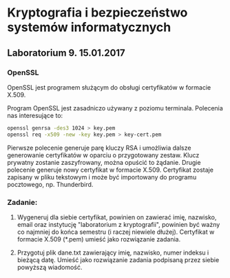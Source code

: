 # Kryptografia i bezpieczeństwo systemów informatycznych
## Laboratorium 9. 15.01.2017
### OpenSSL

OpenSSL jest programem służącym do obsługi certyfikatów w formacie X.509.

Program OpenSSL jest zasadniczo używany z poziomu terminala. Polecenia nas interesujące to:
```bash
openssl genrsa -des3 1024 > key.pem
openssl req -x509 -new -key key.pem > key-cert.pem
```
Pierwsze polecenie generuje parę kluczy RSA i umożliwia dalsze generowanie certyfikatów w oparciu o przygotowany zestaw. Klucz prywatny zostanie zaszyfrowany, można opuścić to żądanie. Drugie polecenie generuje nowy certyfikat w formacie X.509. Certyfikat zostaje zapisany w pliku tekstowym i może być importowany do programu pocztowego, np. Thunderbird.

### Zadanie:

1. Wygeneruj dla siebie certyfikat, powinien on zawierać imię, nazwisko, email oraz instytucję "laboratorium z kryptografii", powinien być ważny co najmniej do końca semestru (i raczej niewiele dłużej). Certyfikat w formacie X.509 (*.pem) umieść jako rozwiązanie zadania.

1. Przygotuj plik dane.txt zawierający imię, nazwisko, numer indeksu i bieżącą datę. Umieść jako rozwiązanie zadania podpisaną przez siebie powyższą wiadomość.
